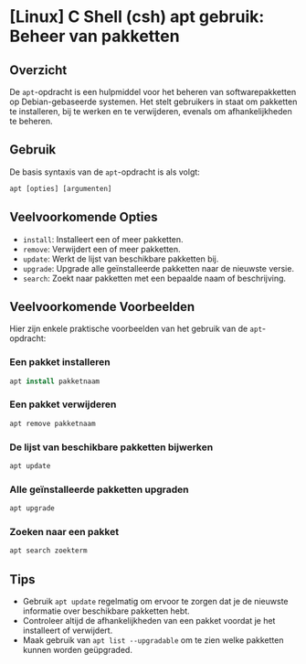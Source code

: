 # [Linux] C Shell (csh) apt gebruik: Beheer van pakketten

## Overzicht
De `apt`-opdracht is een hulpmiddel voor het beheren van softwarepakketten op Debian-gebaseerde systemen. Het stelt gebruikers in staat om pakketten te installeren, bij te werken en te verwijderen, evenals om afhankelijkheden te beheren.

## Gebruik
De basis syntaxis van de `apt`-opdracht is als volgt:

```csh
apt [opties] [argumenten]
```

## Veelvoorkomende Opties
- `install`: Installeert een of meer pakketten.
- `remove`: Verwijdert een of meer pakketten.
- `update`: Werkt de lijst van beschikbare pakketten bij.
- `upgrade`: Upgrade alle geïnstalleerde pakketten naar de nieuwste versie.
- `search`: Zoekt naar pakketten met een bepaalde naam of beschrijving.

## Veelvoorkomende Voorbeelden
Hier zijn enkele praktische voorbeelden van het gebruik van de `apt`-opdracht:

### Een pakket installeren
```csh
apt install pakketnaam
```

### Een pakket verwijderen
```csh
apt remove pakketnaam
```

### De lijst van beschikbare pakketten bijwerken
```csh
apt update
```

### Alle geïnstalleerde pakketten upgraden
```csh
apt upgrade
```

### Zoeken naar een pakket
```csh
apt search zoekterm
```

## Tips
- Gebruik `apt update` regelmatig om ervoor te zorgen dat je de nieuwste informatie over beschikbare pakketten hebt.
- Controleer altijd de afhankelijkheden van een pakket voordat je het installeert of verwijdert.
- Maak gebruik van `apt list --upgradable` om te zien welke pakketten kunnen worden geüpgraded.